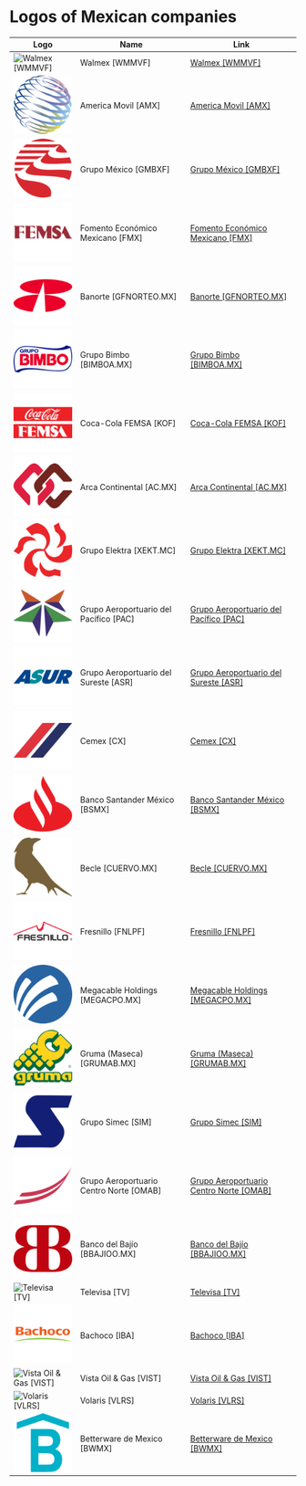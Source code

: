# Logos of Mexican companies

| Logo | Name  | Link |
| ---- | ----  | ---- |
| ![Walmex [WMMVF]](/img/128/WMMVF-1d738401.png) | Walmex [WMMVF] | [Walmex [WMMVF]](../../page/walmex/logo/ ) |
| ![America Movil [AMX]](/img/128/AMX-5f18eb85.png) | America Movil [AMX] | [America Movil [AMX]](../../page/america-movil/logo/ ) |
| ![Grupo México [GMBXF]](/img/128/GMBXF-768efab1.png) | Grupo México [GMBXF] | [Grupo México [GMBXF]](../../page/grupo-mexico/logo/ ) |
| ![Fomento Económico Mexicano [FMX]](/img/128/FMX-f6f6938a.png) | Fomento Económico Mexicano [FMX] | [Fomento Económico Mexicano [FMX]](../../page/fomento-economico-mexicano/logo/ ) |
| ![Banorte [GFNORTEO.MX]](/img/128/GFNORTEO.MX-d6ab7e02.png) | Banorte [GFNORTEO.MX] | [Banorte [GFNORTEO.MX]](../../page/banorte/logo/ ) |
| ![Grupo Bimbo [BIMBOA.MX]](/img/128/BIMBOA.MX-c83771ef.png) | Grupo Bimbo [BIMBOA.MX] | [Grupo Bimbo [BIMBOA.MX]](../../page/grupo-bimbo/logo/ ) |
| ![Coca-Cola FEMSA [KOF]](/img/128/KOF-fc66acf7.png) | Coca-Cola FEMSA [KOF] | [Coca-Cola FEMSA [KOF]](../../page/coca-cola-femsa/logo/ ) |
| ![Arca Continental [AC.MX]](/img/128/AC.MX-ed9340c8.png) | Arca Continental [AC.MX] | [Arca Continental [AC.MX]](../../page/arca-continental/logo/ ) |
| ![Grupo Elektra [XEKT.MC]](/img/128/XEKT.MC-4cdf428c.png) | Grupo Elektra [XEKT.MC] | [Grupo Elektra [XEKT.MC]](../../page/grupo-elektra/logo/ ) |
| ![Grupo Aeroportuario del Pacífico [PAC]](/img/128/PAC-0ac3fa9c.png) | Grupo Aeroportuario del Pacífico [PAC] | [Grupo Aeroportuario del Pacífico [PAC]](../../page/grupo-aeroportuario-del-pacifico/logo/ ) |
| ![Grupo Aeroportuario del Sureste [ASR]](/img/128/ASR-8ba56f7b.png) | Grupo Aeroportuario del Sureste [ASR] | [Grupo Aeroportuario del Sureste [ASR]](../../page/asur/logo/ ) |
| ![Cemex [CX]](/img/128/CX-67210ac0.png) | Cemex [CX] | [Cemex [CX]](../../page/cemex/logo/ ) |
| ![Banco Santander México [BSMX]](/img/128/BSMX-d6d8e291.png) | Banco Santander México [BSMX] | [Banco Santander México [BSMX]](../../page/banco-santander-mexico/logo/ ) |
| ![Becle [CUERVO.MX]](/img/128/CUERVO.MX-851d2478.png) | Becle [CUERVO.MX] | [Becle [CUERVO.MX]](../../page/becle/logo/ ) |
| ![Fresnillo [FNLPF]](/img/128/FNLPF-13e0cef5.png) | Fresnillo [FNLPF] | [Fresnillo [FNLPF]](../../page/fresnillo/logo/ ) |
| ![Megacable Holdings [MEGACPO.MX]](/img/128/MEGACPO.MX-9d230ed2.png) | Megacable Holdings [MEGACPO.MX] | [Megacable Holdings [MEGACPO.MX]](../../page/megacable/logo/ ) |
| ![Gruma (Maseca) [GRUMAB.MX]](/img/128/GRUMAB.MX-293baa39.png) | Gruma (Maseca) [GRUMAB.MX] | [Gruma (Maseca) [GRUMAB.MX]](../../page/gruma-maseca/logo/ ) |
| ![Grupo Simec [SIM]](/img/128/SIM-efe9ff61.png) | Grupo Simec [SIM] | [Grupo Simec [SIM]](../../page/grupo-simec/logo/ ) |
| ![Grupo Aeroportuario Centro Norte [OMAB]](/img/128/OMAB-1872e63f.png) | Grupo Aeroportuario Centro Norte [OMAB] | [Grupo Aeroportuario Centro Norte [OMAB]](../../page/oma-airport/logo/ ) |
| ![Banco del Bajío [BBAJIOO.MX]](/img/128/BBAJIOO.MX-d00cd13f.png) | Banco del Bajío [BBAJIOO.MX] | [Banco del Bajío [BBAJIOO.MX]](../../page/banco-del-bajio/logo/ ) |
| ![Televisa [TV]](/img/128/TV-38692ff7.png) | Televisa [TV] | [Televisa [TV]](../../page/televisa/logo/ ) |
| ![Bachoco [IBA]](/img/128/IBA-8398760a.png) | Bachoco [IBA] | [Bachoco [IBA]](../../page/bachoco/logo/ ) |
| ![Vista Oil & Gas [VIST]](/img/128/VIST-81b39e9c.png) | Vista Oil & Gas [VIST] | [Vista Oil & Gas [VIST]](../../page/vista-oil-gas/logo/ ) |
| ![Volaris [VLRS]](/img/128/VLRS-3f2b28f6.png) | Volaris [VLRS] | [Volaris [VLRS]](../../page/volaris/logo/ ) |
| ![Betterware de Mexico [BWMX]](/img/128/BWMX-e0eec5a2.png) | Betterware de Mexico [BWMX] | [Betterware de Mexico [BWMX]](../../page/betterware-de-mexico/logo/ ) |
